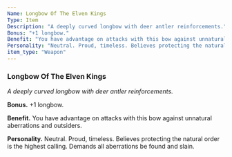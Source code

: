 ```yaml
---
Name: Longbow Of The Elven Kings
Type: Item
Description: "A deeply curved longbow with deer antler reinforcements."
Bonus: "+1 longbow."
Benefit: "You have advantage on attacks with this bow against unnatural aberrations and outsiders."
Personality: "Neutral. Proud, timeless. Believes protecting the natural order is the highest calling. Demands all aberrations be found and slain."
item_type: "Weapon"
---
```


### Longbow Of The Elven Kings

_A deeply curved longbow with deer antler reinforcements._

**Bonus.** +1 longbow.

**Benefit.** You have advantage on attacks with this bow against unnatural aberrations and outsiders.

**Personality.** Neutral. Proud, timeless. Believes protecting the natural order is the highest calling. Demands all aberrations be found and slain.

